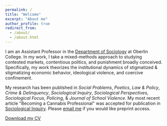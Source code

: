 ```yaml
---
permalink: /
title: "Welcome"
excerpt: "About me"
author_profile: true
redirect_from: 
  - /about/
  - /about.html
---
```



I am an Assistant Professor in the [Department of Sociology](https://www.oberlin.edu/arts-and-sciences/departments/sociology) at Oberlin College. In my work, I take a mixed-methods approach to studying contested markets, contentious politics, and punishment broadly conceived. Specifically, my work theorizes the institutional dynamics of stigmatized & stigmatizing economic behavior, ideological violence, and coercive confinement. 

My research has been published in *Social Problems*, *Poetics*, *Law & Policy*, *Crime & Delinquency*, *Sociological Inquiry*, *Sociological Perspectives*, *Sociological Focus*, *Policing*, & *Journal of School Violence*. My most recent article "Becoming a Cannabis Professional" was accepted for publication in [Sociological Inquiry](https://onlinelibrary.wiley.com/doi/full/10.1111/soin.12627). Please [email me](akinney1@oberlin.edu) if you would like preprint access.

[Download my CV](https://www.alexanderkinney.com/files/CV2025.pdf) 
